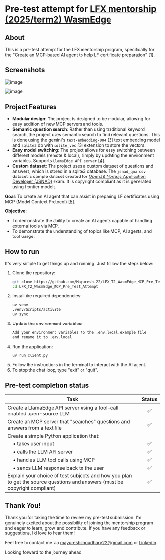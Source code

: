# Pre-test attempt for [LFX mentorship (2025/term2) WasmEdge](https://github.com/WasmEdge/WasmEdge/issues/4109#issue-3055274339)

## About
This is a pre-test attempt for the LFX mentorship program, specifically for the "Create an MCP-based AI agent to help LF certificate preparation" [[1]](https://github.com/WasmEdge/WasmEdge/issues/4109#issue-3055274339).

## Screenshots

![image](https://github.com/user-attachments/assets/5d72e78a-3cef-4a1a-b41f-56da162ed4b6)

![image](https://github.com/user-attachments/assets/c71c534c-ae7f-474c-9dff-0f6a3a5dd62b)


## Project Features
- **Modular design**: The project is designed to be modular, allowing for easy addition of new MCP servers and tools.
- **Semantic question search**: Rather than using traditional keyword search, the project uses semantic search to find relevant questions. This is done using the gemini's `text-embedding-004` [[2]](https://ai.google.dev/gemini-api/docs/models/gemini#text-embedding) text embedding model and `sqlite3` db with `sqlite_vec` [[3]](https://github.com/asg017/sqlite-vec) extension to store the vectors.
- **Easy model switching**: The project allows for easy switching between different models (remote & local), simply by updating the environment variables. Supports `LlamaEdge API server` [[4]](https://llamaedge.com/docs/user-guide/llm/full-openai).
- **Custom dataset**: The project uses a custom dataset of questions and answers, which is stored in a sqlite3 database. The `jsnad_qna.csv` dataset is sample dataset created for [OpenJS Node.js Application Developer (JSNAD)](https://training.linuxfoundation.org/certification/jsnad/) exam. It is copyright compliant as it is generated using frontier models.

**Goal**: To create an AI agent that can assist in preparing LF certificates using MCP (Model Context Protocol) [[5]](https://docs.anthropic.com/en/docs/agents-and-tools/mcp).

**Objective**: 
- To demonstrate the ability to create an AI agents capable of handling external tools via MCP.
- To demonstrate the understanding of topics like MCP, AI agents, and tool usage.

## How to run
It's very simple to get things up and running. Just follow the steps below:
1. Clone the repository:
   ```bash
   git clone https://github.com/Mayuresh-22/LFX_T2_WasmEdge_MCP_Pre_Test_Attempt.git
   cd LFX_T2_WasmEdge_MCP_Pre_Test_Attempt
   ```
2. Install the required dependencies:
   ```bash
   uv venv
   .venv/Scripts/activate
   uv sync
   ```
3. Update the environment variables:
    ```bash
    Add your environment variables to the .env.local.example file
    and rename it to .env.local
    ```
4. Run the application:
    ```bash
    uv run client.py
    ```
5. Follow the instructions in the terminal to interact with the AI agent.
6. To stop the chat loop, type "exit" or "quit".

## Pre-test completion status

| Task                                                                                                                         | Status   |
|------------------------------------------------------------------------------------------------------------------------------|:--------:|
| Create a LlamaEdge API server using a tool-call enabled open-source LLM                                                      | ✅       |
| Create an MCP server that "searches" questions and answers from a text file                                                  | ✅       |
| Create a simple Python application that:                                                                                     |          |
| &nbsp;&nbsp;&nbsp;&nbsp;• takes user input                                                                                   | ✅       |
| &nbsp;&nbsp;&nbsp;&nbsp;• calls the LLM API server                                                                          | ✅       |
| &nbsp;&nbsp;&nbsp;&nbsp;• handles LLM tool calls using MCP                                                                  | ✅       |
| &nbsp;&nbsp;&nbsp;&nbsp;• sends LLM response back to the user                                                               | ✅       |
| Explain your choice of test subjects and how you plan to get the source questions and answers (must be copyright compliant)  | ✅       |

## Thank You!

Thank you for taking the time to review my pre-test submission. I’m genuinely excited about the possibility of joining the mentorship program and eager to learn, grow, and contribute.
If you have any feedback or suggestions, I’d love to hear them!

Feel free to contact me via [mayureshchoudhary22@gmail.com](mailto:mayureshchoudhary22@gmail.com) or [LinkedIn](https://www.linkedin.com/in/mayureshchoudhary/).

Looking forward to the journey ahead!
